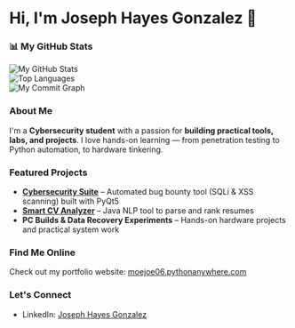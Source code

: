 # Hi, I'm Joseph Hayes Gonzalez 👋

### 📊 My GitHub Stats
![My GitHub Stats](https://github-readme-stats.vercel.app/api?username=MoejoMan&show_icons=true&theme=radical)  
![Top Languages](https://github-readme-stats.vercel.app/api/top-langs/?username=MoejoMan&layout=compact&theme=radical)  
![My Commit Graph](https://github-readme-activity-graph.cyclic.app/graph?username=MoejoMan&theme=react-radical)

### About Me
I'm a **Cybersecurity student** with a passion for **building practical tools, labs, and projects**. I love hands-on learning — from penetration testing to Python automation, to hardware tinkering.  

### Featured Projects
- **[Cybersecurity Suite]([https://github.com/yourusername/Cybersecurity-Suite](https://github.com/MoejoMan/Cybersecurity-Suite))** – Automated bug bounty tool (SQLi & XSS scanning) built with PyQt5  
- **[Smart CV Analyzer]([https://github.com/yourusername/Smart-CV-Analyzer](https://github.com/MoejoMan/CV_Analyser2.0))** – Java NLP tool to parse and rank resumes  
- **PC Builds & Data Recovery Experiments** – Hands-on hardware projects and practical system work  

### Find Me Online
Check out my portfolio website: [moejoe06.pythonanywhere.com](https://moejoe06.pythonanywhere.com)  


### Let's Connect
- LinkedIn: [Joseph Hayes Gonzalez](https://www.linkedin.com/in/joseph-hayes-gonzalez-cybersecurity)  

